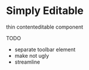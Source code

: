 # Simply Editable

thin contenteditable component

TODO
- separate toolbar element
- make not ugly
- streamline
